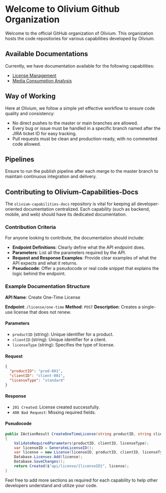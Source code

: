 # Welcome to Olivium Github Organization

Welcome to the official GitHub organization of Olivium. This organization hosts the code repositories for various capabilities developed by Olivium. 

## Available Documentations

Currently, we have documentation available for the following capabilities:
- [License Management](https://github.com/olivium-dev/olivium-capabilities-docs/blob/main/liscence/be_liscence.md)
- [Media Consumption Analysis](https://github.com/olivium-dev/olivium-capabilities-docs/blob/main/media_consumption_analysis/be_media_consumption_analysis.md)

## Way of Working

Here at Olivium, we follow a simple yet effective workflow to ensure code quality and consistency:
- No direct pushes to the master or main branches are allowed.
- Every bug or issue must be handled in a specific branch named after the JIRA ticket ID for easy tracking.
- Pull requests must be clean and production-ready, with no commented code allowed.

## Pipelines

Ensure to run the publish pipeline after each merge to the master branch to maintain continuous integration and delivery.

## Contributing to Olivium-Capabilities-Docs

The `olivium-capabilities-docs` repository is vital for keeping all developer-oriented documentation centralized. Each capability (such as backend, mobile, and web) should have its dedicated documentation.

### Contribution Criteria

For anyone looking to contribute, the documentation should include:
- **Endpoint Definitions**: Clearly define what the API endpoint does.
- **Parameters**: List all the parameters required by the API.
- **Request and Response Examples**: Provide clear examples of what the API expects and what it returns.
- **Pseudocode**: Offer a pseudocode or real code snippet that explains the logic behind the endpoint.

### Example Documentation Structure

**API Name**: Create One-Time License

**Endpoint**: `/license/one-time`
**Method**: `POST`
**Description**: Creates a single-use license that does not renew.

#### Parameters
- `productID` (string): Unique identifier for a product.
- `clientID` (string): Unique identifier for a client.
- `licenseType` (string): Specifies the type of license.

#### Request
```json
{
  "productID": "prod-001",
  "clientID": "client-001",
  "licenseType": "standard"
}
```

#### Response
- `201 Created`: License created successfully.
- `400 Bad Request`: Missing required fields.

#### Pseudocode
```csharp
public IActionResult CreateOneTimeLicense(string productID, string clientID, string licenseType)
{
    ValidateRequiredParameters(productID, clientID, licenseType);
    var licenseID = GenerateLicenseID();
    var license = new License(licenseID, productID, clientID, licenseType, DateTime.UtcNow, null);
    Database.Licenses.Add(license);
    Database.SaveChanges();
    return Created($"api/license/{licenseID}", license);
}
```

Feel free to add more sections as required for each capability to help other developers understand and utilize your code.

